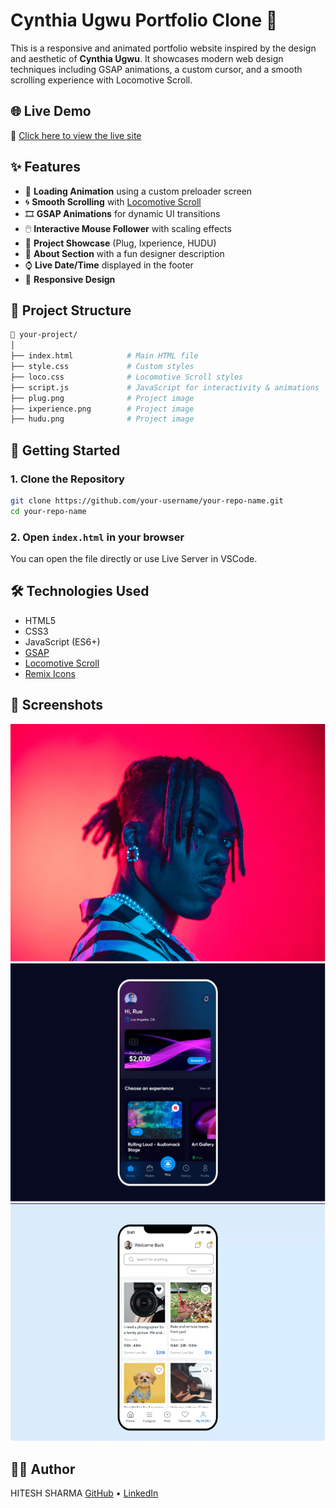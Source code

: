 # Cynthia Ugwu Portfolio Clone 🎨

This is a responsive and animated portfolio website inspired by the design and aesthetic of **Cynthia Ugwu**. It showcases modern web design techniques including GSAP animations, a custom cursor, and a smooth scrolling experience with Locomotive Scroll.

## 🌐 Live Demo

🔗 [Click here to view the live site](https://timely-sunflower-29970b.netlify.app)  

## ✨ Features

- 🔄 **Loading Animation** using a custom preloader screen  
- 🌀 **Smooth Scrolling** with [Locomotive Scroll](https://locomotivemtl.github.io/locomotive-scroll/)  
- 🎞️ **GSAP Animations** for dynamic UI transitions  
- 🖱️ **Interactive Mouse Follower** with scaling effects  
- 📸 **Project Showcase** (Plug, Ixperience, HUDU)  
- 🧠 **About Section** with a fun designer description  
- ⌚ **Live Date/Time** displayed in the footer  
- 📱 **Responsive Design**

## 📂 Project Structure

```bash
📁 your-project/
│
├── index.html            # Main HTML file
├── style.css             # Custom styles
├── loco.css              # Locomotive Scroll styles
├── script.js             # JavaScript for interactivity & animations
├── plug.png              # Project image
├── ixperience.png        # Project image
├── hudu.png              # Project image
```

## 🚀 Getting Started

### 1. Clone the Repository

```bash
git clone https://github.com/your-username/your-repo-name.git
cd your-repo-name
```

### 2. Open `index.html` in your browser

You can open the file directly or use Live Server in VSCode.

## 🛠️ Technologies Used

- HTML5  
- CSS3  
- JavaScript (ES6+)  
- [GSAP](https://greensock.com/gsap/)  
- [Locomotive Scroll](https://github.com/locomotivemtl/locomotive-scroll)  
- [Remix Icons](https://remixicon.com/)

## 📸 Screenshots

![Plug Section](./plug.png)  
![Ixperience Section](./ixperience.png)  
![HUDU Section](./hudu.png)

## 🧑‍💻 Author

HITESH SHARMA 
[GitHub](https://github.com/HITESHSHARMA1175) • [LinkedIn](https://www.linkedin.com/in/hiteshsharma01)
